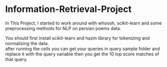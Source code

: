 # Information-Retrieval-Project
In This Project, I started to work around with whoosh, scikit-learn and some preprocessing methods for NLP on
persian poems data.                                           

You should first install scikit-learn and hazm library for tokenizing and normalizing the data.                                
after running the cells you can get your queries in query sample folder and replace it with the query variable then you get the 10 top score matches of that query. 
